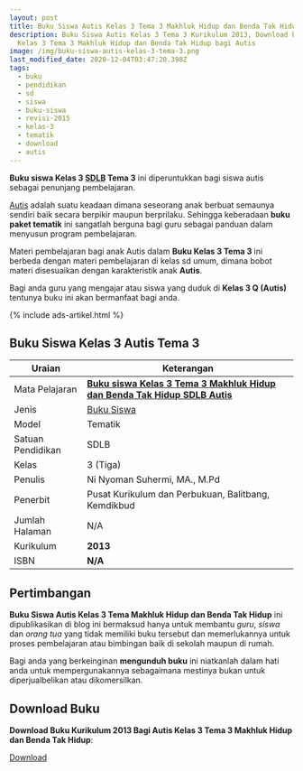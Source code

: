 ```yaml
---
layout: post
title: Buku Siswa Autis Kelas 3 Tema 3 Makhluk Hidup dan Benda Tak Hidup
description: Buku Siswa Autis Kelas 3 Tema 3 Kurikulum 2013, Download buku
  Kelas 3 Tema 3 Makhluk Hidup dan Benda Tak Hidup bagi Autis
image: /img/buku-siswa-autis-kelas-3-tema-3.png
last_modified_date: 2020-12-04T03:47:20.398Z
tags:
  - buku
  - pendidikan
  - sd
  - siswa
  - buku-siswa
  - revisi-2015
  - kelas-3
  - tematik
  - download
  - autis
---
```


**Buku siswa Kelas 3 <abbr title="Sekolah Dasar Luar Biasa">SDLB</abbr> Tema 3** ini diperuntukkan bagi siswa autis sebagai penunjang pembelajaran.

[Autis](/teori/apa-itu-autisme) adalah suatu keadaan dimana seseorang anak berbuat semaunya sendiri baik secara berpikir maupun berprilaku. Sehingga keberadaan **buku paket tematik** ini sangatlah berguna bagi guru sebagai panduan dalam menyusun program pembelajaran.

Materi pembelajaran bagi anak Autis dalam **Buku Kelas 3 Tema 3** ini berbeda dengan materi pembelajaran di kelas sd umum, dimana bobot materi disesuaikan dengan karakteristik anak **Autis**.

Bagi anda guru yang mengajar atau siswa yang duduk di **Kelas 3 Q (Autis)** tentunya buku ini akan bermanfaat bagi anda.

{% include ads-artikel.html %}

## Buku Siswa Kelas 3 Autis Tema 3 

|Uraian|Keterangan|
| --- | --- |
|Mata Pelajaran|<a href="/bse/buku-siswa-autis-kelas-3-tema-3" title="Buku siswa Kelas 3 Tema 3 Makhluk Hidup dan Benda Tak Hidup SDLB Autis"><strong>Buku siswa Kelas 3 Tema 3 Makhluk Hidup dan Benda Tak Hidup SDLB Autis</strong></a> |
|Jenis|<a href="/bse" title="Buku Siswa" target="_blank">Buku Siswa</a>|
|Model|Tematik|
|Satuan Pendidikan|SDLB|
|Kelas|3 (Tiga)|
|Penulis|Ni Nyoman Suhermi, MA., M.Pd|
|Penerbit|Pusat Kurikulum dan Perbukuan, Balitbang, Kemdikbud|
|Jumlah Halaman|N/A|
|Kurikulum|<strong>2013</strong>|
|ISBN|<strong>N/A</strong>|

## Pertimbangan
**Buku Siswa Autis Kelas 3 Tema Makhluk Hidup dan Benda Tak Hidup** ini dipublikasikan di blog ini bermaksud hanya untuk membantu _guru_, _siswa_ dan _orang tua_ yang tidak memiliki buku tersebut dan memerlukannya untuk proses pembelajaran atau bimbingan baik di sekolah maupun di rumah.

Bagi anda yang berkeinginan <b>mengunduh buku</b> ini niatkanlah dalam hati anda untuk mempergunakannya sebagaimana mestinya bukan untuk diperjualbelikan atau dikomersilkan.
  
## Download Buku
**Download Buku Kurikulum 2013 Bagi Autis Kelas 3 Tema 3 Makhluk Hidup dan Benda Tak Hidup**:
<p class="center"><a class="button download" href="https://docs.google.com/uc?export=download&id=16sIbg-jLzsDPBe0-IP-EptMPEBUzPnOv" rel="nofollow" target="_blank" title="Download Buku Siswa Autis Kelas 3 Tema Makhluk Hidup dan Benda Tak Hidup">Download</a></p>

